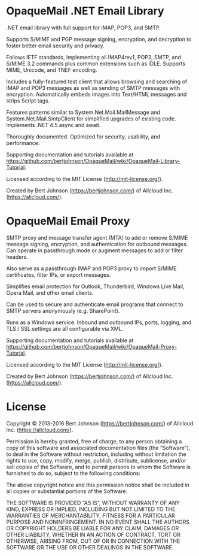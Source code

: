 OpaqueMail .NET Email Library
==============================

.NET email library with full support for IMAP, POP3, and SMTP.

Supports S/MIME and PGP message signing, encryption, and decryption to foster better email security and privacy.

Follows IETF standards, implementing all IMAP4rev1, POP3, SMTP, and S/MIME 3.2 commands plus common extensions such as IDLE.  Supports MIME, Unicode, and TNEF encoding.

Includes a fully-featured test client that allows browsing and searching of IMAP and POP3 messages as well as sending of SMTP messages with encryption.  Automatically embeds images into Text/HTML messages and strips Script tags.

Features patterns similar to System.Net.Mail.MailMessage and System.Net.Mail.SmtpClient for simplified upgrades of existing code.  Implements .NET 4.5 async and await.

Thoroughly documented.  Optimized for security, usability, and performance.

Supporting documentation and tutorials available at https://github.com/bertjohnson/OpaqueMail/wiki/OpaqueMail-Library-Tutorial.

Licensed according to the MIT License (http://mit-license.org/).

Created by Bert Johnson (https://bertjohnson.com/) of Allcloud Inc. (https://allcloud.com/).

OpaqueMail Email Proxy
==============================

SMTP proxy and message transfer agent (MTA) to add or remove S/MIME message signing, encryption, and authentication for outbound messages.  Can operate in passthrough mode or augment messages to add or filter headers.

Also serve as a passthrough IMAP and POP3 proxy to import S/MIME certificates, filter IPs, or export messages.

Simplifies email protection for Outlook, Thunderbird, Windows Live Mail, Opera Mail, and other email clients.

Can be used to secure and authenticate email programs that connect to SMTP servers anonymously (e.g. SharePoint).

Runs as a Windows service.  Inbound and outbound IPs, ports, logging, and TLS / SSL settings are all configurable via XML.

Supporting documentation and tutorials available at https://github.com/bertjohnson/OpaqueMail/wiki/OpaqueMail-Proxy-Tutorial.

Licensed according to the MIT License (http://mit-license.org/).

Created by Bert Johnson (https://bertjohnson.com/) of Allcloud Inc. (https://allcloud.com/).

License
=======

Copyright © 2013-2016 Bert Johnson (https://bertjohnson.com/) of Allcloud Inc. (https://allcloud.com/).

Permission is hereby granted, free of charge, to any person obtaining a copy of this software and associated documentation files (the “Software”), to deal in the Software without restriction, including without limitation the rights to use, copy, modify, merge, publish, distribute, sublicense, and/or sell copies of the Software, and to permit persons to whom the Software is furnished to do so, subject to the following conditions:

The above copyright notice and this permission notice shall be included in all copies or substantial portions of the Software.

THE SOFTWARE IS PROVIDED “AS IS”, WITHOUT WARRANTY OF ANY KIND, EXPRESS OR IMPLIED, INCLUDING BUT NOT LIMITED TO THE WARRANTIES OF MERCHANTABILITY, FITNESS FOR A PARTICULAR PURPOSE AND NONINFRINGEMENT. IN NO EVENT SHALL THE AUTHORS OR COPYRIGHT HOLDERS BE LIABLE FOR ANY CLAIM, DAMAGES OR OTHER LIABILITY, WHETHER IN AN ACTION OF CONTRACT, TORT OR OTHERWISE, ARISING FROM, OUT OF OR IN CONNECTION WITH THE SOFTWARE OR THE USE OR OTHER DEALINGS IN THE SOFTWARE.
